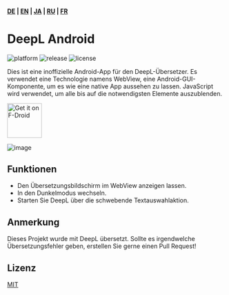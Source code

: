 #### [DE](https://github.com/sakusaku3939/DeepLAndroid/blob/master/README_DE.md) | [EN](https://github.com/sakusaku3939/DeepLAndroid#readme) | [JA](https://github.com/sakusaku3939/DeepLAndroid/blob/master/README_JA.md) | [RU](https://github.com/sakusaku3939/DeepLAndroid/blob/master/README_RU.md) | [FR](https://github.com/sakusaku3939/DeepLAndroid/blob/master/README_FR.md)
# DeepL Android
![platform](https://img.shields.io/badge/platform-android-green) ![release](https://img.shields.io/github/v/release/sakusaku3939/DeepLAndroid.svg) ![license](https://img.shields.io/github/license/sakusaku3939/DeepLAndroid)  

Dies ist eine inoffizielle Android-App für den DeepL-Übersetzer. 
Es verwendet eine Technologie namens WebView, eine Android-GUI-Komponente, um es wie eine native App aussehen zu lassen. 
JavaScript wird verwendet, um alle bis auf die notwendigsten Elemente auszublenden.

[<img src="https://fdroid.gitlab.io/artwork/badge/get-it-on.png"
    alt="Get it on F-Droid"
    height="80">](https://f-droid.org/packages/com.example.deeplviewer)

![image](https://user-images.githubusercontent.com/53967490/89320092-fe2fdf00-d6bb-11ea-97d6-84fd66f73395.png)

## Funktionen

- Den Übersetzungsbildschirm im WebView anzeigen lassen.
- In den Dunkelmodus wechseln.
- Starten Sie DeepL über die schwebende Textauswahlaktion.

## Anmerkung
Dieses Projekt wurde mit DeepL übersetzt. Sollte es irgendwelche Übersetzungsfehler geben, erstellen Sie gerne einen Pull Request!

## Lizenz
[MIT](https://github.com/sakusaku3939/DeepLAndroid/blob/master/LICENSE)
